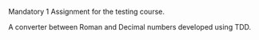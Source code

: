 Mandatory 1 Assignment for the testing course.

A converter between Roman and Decimal numbers developed using TDD.

